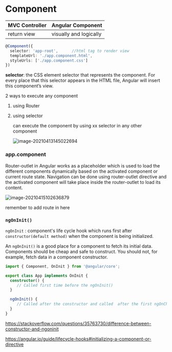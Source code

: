 # Component

| MVC Controller | Angular Component      |
| -------------- | ---------------------- |
| return view    | visually and logically |

```typescript
@Component({
  selector: 'app-root',      //html tag to render view
  templateUrl: './app.component.html',
  styleUrls: ['./app.component.css']
})
```

**selector**: the CSS element selector that represents the component. For every place that this selector appears in the HTML file, Angular will insert this component’s view.



2 ways to execute any component

1. using Router

2. using selector

   can execute the component by using xx selector in any other component

   ![image-20210413145022694](../../../../../../../Desktop/ShareToMac/code-workspace/typora/antra/resources/image-20210413145022694.png)





### app.component

<router-outlet>

</router-outlet>

Router-outlet in Angular works as a placeholder which is used to load the different components dynamically based on the activated component or current route state. Navigation can be done using router-outlet directive and the activated component will take place inside the router-outlet to load its content.

![image-20210415102636879](../../../../../../../Desktop/ShareToMac/code-workspace/typora/antra/resources/image-20210415102636879.png)

remember to add route in here



### `ngOnInit()`

`ngOnInit` : component's life cycle hook which runs first after `constructor(default method)` when the component is being initialized.

An `ngOnInit()` is a good place for a component to fetch its initial data. Components should be cheap and safe to construct. You should not, for example, fetch data in a component constructor.

```typescript
import { Component, OnInit } from '@angular/core';

export class App implements OnInit {
  constructor() {
     // Called first time before the ngOnInit()
  }

  ngOnInit() {
     // Called after the constructor and called  after the first ngOnChanges() 
  }
}
```

https://stackoverflow.com/questions/35763730/difference-between-constructor-and-ngoninit

https://angular.io/guide/lifecycle-hooks#initializing-a-component-or-directive